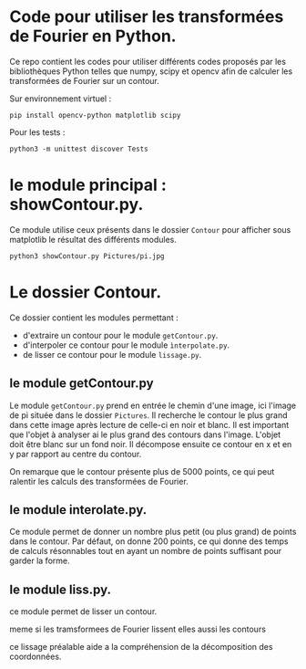 # Code pour utiliser les transformées de Fourier en Python. 

Ce repo contient les codes pour utiliser différents codes proposés par les bibliothèques Python telles que numpy, scipy et opencv afin de calculer les transformées de Fourier sur un contour. 

Sur environnement virtuel :  

`pip install opencv-python matplotlib scipy`

Pour les tests :

`python3 -m unittest discover Tests`


# le module principal : showContour.py. 

Ce module utilise ceux présents dans le dossier `Contour` pour afficher sous matplotlib le résultat des différents modules. 

`python3 showContour.py Pictures/pi.jpg`

# Le dossier Contour. 

Ce dossier contient les modules permettant :  

- d'extraire un contour pour le module `getContour.py`. 
- d'interpoler ce contour pour le module `ìnterpolate.py`. 
- de lisser ce contour pour le module `lissage.py`. 

## le module getContour.py

Le module `getContour.py` prend en entrée le chemin d'une image, ici l'image de pi située dans le dossier `Pictures`. 
Il recherche le contour le plus grand dans cette image après lecture de celle-ci en noir et blanc. 
Il est important que l'objet à analyser ai le plus grand des contours dans l'image. 
L'objet doit être blanc sur un fond noir. 
Il décompose ensuite ce contour en x et en y par rapport au centre du contour. 

On remarque que le contour présente plus de 5000 points, ce qui peut ralentir les calculs des transformées de Fourier. 


## le module interolate.py. 

Ce module permet de donner un nombre plus petit (ou plus grand) de points dans le contour. 
Par défaut, on donne 200 points, ce qui donne des temps de calculs résonnables tout en ayant un nombre de points suffisant pour garder la forme.

## le module liss.py. 

ce module permet de lisser un contour. 

meme si les tramsformees de Fourier lissent elles aussi les contours 

ce lissage préalable aide a la compréhension de la décomposition des coordonnées. 






